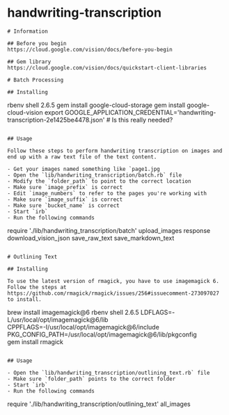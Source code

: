 # handwriting-transcription

```
# Information

## Before you begin
https://cloud.google.com/vision/docs/before-you-begin

## Gem library
https://cloud.google.com/vision/docs/quickstart-client-libraries

# Batch Processing

## Installing
```
rbenv shell 2.6.5
gem install google-cloud-storage
gem install google-cloud-vision
export GOOGLE_APPLICATION_CREDENTIAL='handwriting-transcription-2e1425be4478.json' # Is this really needed?
```

## Usage

Follow these steps to perform handwriting transcription on images and end up with a raw text file of the text content.

- Get your images named something like `page1.jpg
- Open the `lib/handwriting_transcription/batch.rb` file
- Modify the `folder_path` to point to the correct location
- Make sure `image_prefix` is correct
- Edit `image_numbers` to refer to the pages you're working with
- Make sure `image_suffix` is correct
- Make sure `bucket_name` is correct
- Start `irb`
- Run the following commands
```
require './lib/handwriting_transcription/batch'
upload_images
response
download_vision_json
save_raw_text
save_markdown_text
```

# Outlining Text

## Installing

To use the latest version of rmagick, you have to use imagemagick 6. Follow the steps at https://github.com/rmagick/rmagick/issues/256#issuecomment-273097027 to install.

```
brew install imagemagick@6
rbenv shell 2.6.5
LDFLAGS=-L/usr/local/opt/imagemagick@6/lib \
CPPFLAGS=-I/usr/local/opt/imagemagick@6/include \
PKG_CONFIG_PATH=/usr/local/opt/imagemagick@6/lib/pkgconfig \
gem install rmagick

```

## Usage

- Open the `lib/handwriting_transcription/outlining_text.rb` file
- Make sure `folder_path` points to the correct folder
- Start `irb`
- Run the following commands
```
require './lib/handwriting_transcription/outlining_text'
all_images
```

